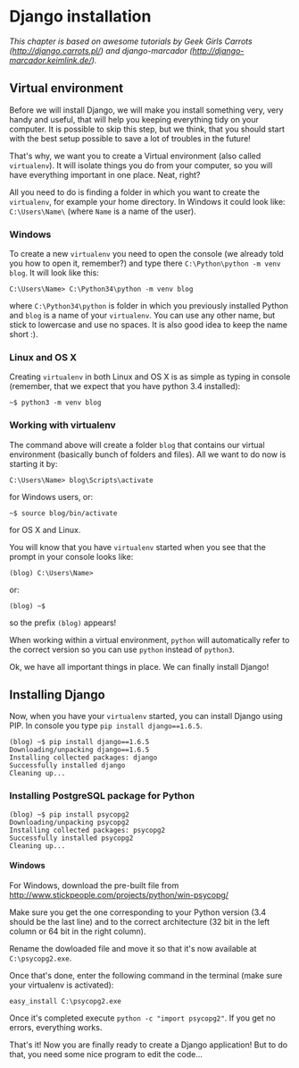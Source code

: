 # Django installation

*This chapter is based on awesome tutorials by Geek Girls Carrots (http://django.carrots.pl/) and django-marcador (http://django-marcador.keimlink.de/).*

## Virtual environment

Before we will install Django, we will make you install something very, very handy and useful, that will help you keeping everything tidy on your computer. It is possible to skip this step, but we think, that you should start with the best setup possible to save a lot of troubles in the future!

That's why, we want you to create a Virtual environment (also called `virtualenv`). It will isolate things you do from your computer, so you will have everything important in one place. Neat, right?

All you need to do is finding a folder in which you want to create the `virtualenv`, for example your home directory. In Windows it could look like: `C:\Users\Name\` (where `Name` is a name of the user).

### Windows

To create a new `virtualenv` you need to open the console (we already told you how to open it, remember?) and type there `C:\Python\python -m venv blog`. It will look like this:

    C:\Users\Name> C:\Python34\python -m venv blog

where `C:\Python34\python` is folder in which you previously installed Python and `blog` is a name of your `virtualenv`. You can use any other name, but stick to lowercase and use no spaces. It is also good idea to keep the name short :).

### Linux and OS X

Creating `virtualenv` in both Linux and OS X is as simple as typing in console (remember, that we expect that you have python 3.4 installed):

    ~$ python3 -m venv blog

### Working with virtualenv

The command above will create a folder `blog` that contains our virtual environment (basically bunch of folders and files). All we want to do now is starting it by:

    C:\Users\Name> blog\Scripts\activate

for Windows users, or:

    ~$ source blog/bin/activate

for OS X and Linux.

You will know that you have `virtualenv` started when you see that the prompt in your console looks like:

    (blog) C:\Users\Name>

or:

    (blog) ~$

so the prefix `(blog)` appears!

When working within a virtual environment, `python` will automatically refer to the correct version so you can use `python` instead of `python3`.

Ok, we have all important things in place. We can finally install Django!

## Installing Django

Now, when you have your `virtualenv` started, you can install Django using PIP. In console you type `pip install django==1.6.5`.

    (blog) ~$ pip install django==1.6.5
    Downloading/unpacking django==1.6.5
    Installing collected packages: django
    Successfully installed django
    Cleaning up...

### Installing PostgreSQL package for Python

    (blog) ~$ pip install psycopg2
    Downloading/unpacking psycopg2
    Installing collected packages: psycopg2
    Successfully installed psycopg2
    Cleaning up...

#### Windows

For Windows, download the pre-built file from http://www.stickpeople.com/projects/python/win-psycopg/

Make sure you get the one corresponding to your Python version (3.4 should be the last line) and to the correct architecture (32 bit in the left column or 64 bit in the right column).

Rename the dowloaded file and move it so that it's now available at `C:\psycopg2.exe`.

Once that's done, enter the following command in the terminal (make sure your virtualenv is activated):

    easy_install C:\psycopg2.exe

Once it's completed execute `python -c "import psycopg2"`. If you get no errors, everything works.

That's it! Now you are finally ready to create a Django application! But to do that, you need some nice program to edit the code...
